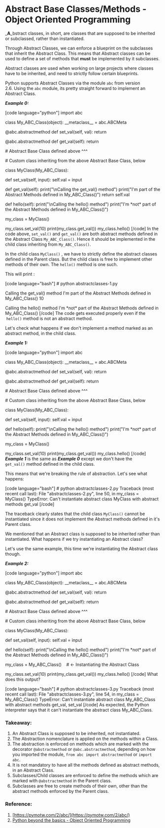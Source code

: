 # Abstract Base Classes/Methods - Object Oriented Programming

<!--more-->
_**A**_bstract classes, in short, are classes that are supposed to be inherited or subclassed, rather than instantiated.

Through Abstract Classes, we can enforce a blueprint on the subclasses that inherit the Abstract Class. This means that Abstract classes can be used to define a set of methods that **must** be implemented by it subclasses.

Abstract classes are used when working on large projects where classes have to be inherited, and need to strictly follow certain blueprints.

Python supports Abstract Classes via the module `abc` from version 2.6. Using the `abc` module, its pretty straight forward to implement an Abstract Class.

_**Example 0:**_

\[code language="python"\] import abc

class My\_ABC\_Class(object): \_\_metaclass\_\_ = abc.ABCMeta

@abc.abstractmethod def set\_val(self, val): return

@abc.abstractmethod def get\_val(self): return

\# Abstract Base Class defined above ^^^

\# Custom class inheriting from the above Abstract Base Class, below

class MyClass(My\_ABC\_Class):

def set\_val(self, input): self.val = input

def get\_val(self): print("\\nCalling the get\_val() method") print("I'm part of the Abstract Methods defined in My\_ABC\_Class()") return self.val

def hello(self): print("\\nCalling the hello() method") print("I'm \*not\* part of the Abstract Methods defined in My\_ABC\_Class()")

my\_class = MyClass()

my\_class.set\_val(10) print(my\_class.get\_val()) my\_class.hello() \[/code\] In the code above, `set_val()` and `get_val()` are both abstract methods defined in the Abstract Class `My_ABC_Class()`. Hence it should be implemented in the child class inheriting from `My_ABC_Class()`.

In the child class `MyClass()` , we have to strictly define the abstract classes defined in the Parent class. But the child class is free to implement other methods of their own. The `hello()` method is one such.

This will print :

\[code language="bash"\] # python abstractclasses-1.py

Calling the get\_val() method I'm part of the Abstract Methods defined in My\_ABC\_Class() 10

Calling the hello() method I'm \*not\* part of the Abstract Methods defined in My\_ABC\_Class() \[/code\] The code gets executed properly even if the  `hello()` method is not an abstract method.

Let's check what happens if we don't implement a method marked as an abstract method, in the child class.

_**Example 1:**_

\[code language="python"\] import abc

class My\_ABC\_Class(object): \_\_metaclass\_\_ = abc.ABCMeta

@abc.abstractmethod def set\_val(self, val): return

@abc.abstractmethod def get\_val(self): return

\# Abstract Base Class defined above ^^^

\# Custom class inheriting from the above Abstract Base Class, below

class MyClass(My\_ABC\_Class):

def set\_val(self, input): self.val = input

def hello(self): print("\\nCalling the hello() method") print("I'm \*not\* part of the Abstract Methods defined in My\_ABC\_Class()")

my\_class = MyClass()

my\_class.set\_val(10) print(my\_class.get\_val()) my\_class.hello() \[/code\] _**Example 1**_ is the same as _**Example 0**_ except we don't have the `get_val()` method defined in the child class.

This means that we're breaking the rule of abstraction. Let's see what happens:

\[code language="bash"\] # python abstractclasses-2.py Traceback (most recent call last): File "abstractclasses-2.py", line 50, in my\_class = MyClass() TypeError: Can't instantiate abstract class MyClass with abstract methods get\_val \[/code\]

The traceback clearly states that the child class `MyClass()` cannot be instantiated since it does not implement the Abstract methods defined in it's Parent class.

We mentioned that an Abstract class is supposed to be inherited rather than instantiated. What happens if we try instantiating an Abstract class?

Let's use the same example, this time we're instantiating the Abstract class though.

_**Example 2:**_

\[code language="python"\] import abc

class My\_ABC\_Class(object): \_\_metaclass\_\_ = abc.ABCMeta

@abc.abstractmethod def set\_val(self, val): return

@abc.abstractmethod def get\_val(self): return

\# Abstract Base Class defined above ^^^

\# Custom class inheriting from the above Abstract Base Class, below

class MyClass(My\_ABC\_Class):

def set\_val(self, input): self.val = input

def hello(self): print("\\nCalling the hello() method") print("I'm \*not\* part of the Abstract Methods defined in My\_ABC\_Class()")

my\_class = My\_ABC\_Class()    # <- Instantiating the Abstract Class

my\_class.set\_val(10) print(my\_class.get\_val()) my\_class.hello() \[/code\] What does this output?

\[code language="bash"\] # python abstractclasses-3.py Traceback (most recent call last): File "abstractclasses-3.py", line 54, in <module> my\_class = My\_ABC\_Class() TypeError: Can't instantiate abstract class My\_ABC\_Class with abstract methods get\_val, set\_val \[/code\] As expected, the Python interpreter says that it can't instantiate the abstract class My\_ABC\_Class.

### **Takeaway:**

1. An Abstract Class is supposed to be inherited, not instantiated.
2. The Abstraction nomenclature is applied on the methods within a Class.
3. The abstraction is enforced on methods which are marked with the decorator `@abstractmethod` or `@abc.abstractmethod`, depending on how you imported the module, `from abc import abstractmethod` or `import abc`.
4. It is not mandatory to have all the methods defined as abstract methods, in an Abstract Class.
5. Subclasses/Child classes are enforced to define the methods which are marked with `@abstractmethod` in the Parent class.
6. Subclasses are free to create methods of their own, other than the abstract methods enforced by the Parent class.

### Reference:

1. [https://pymotw.com/2/abc/](https://pymotw.com/2/abc/)
2. [Python beyond the basics - Object Oriented Programming](http://shop.oreilly.com/product/0636920040057.do)

